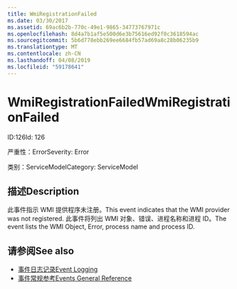 ```yaml
---
title: WmiRegistrationFailed
ms.date: 03/30/2017
ms.assetid: 69ac6b2b-770c-49e1-9865-34773767971c
ms.openlocfilehash: 8d4a7b1af5e500d6e3b75616ed92f0c3618594ac
ms.sourcegitcommit: 5b6d778ebb269ee6684fb57ad69a8c28b06235b9
ms.translationtype: MT
ms.contentlocale: zh-CN
ms.lasthandoff: 04/08/2019
ms.locfileid: "59178641"
---
```

# <a name="wmiregistrationfailed"></a><span data-ttu-id="b8fc2-102">WmiRegistrationFailed</span><span class="sxs-lookup"><span data-stu-id="b8fc2-102">WmiRegistrationFailed</span></span>
<span data-ttu-id="b8fc2-103">ID:126</span><span class="sxs-lookup"><span data-stu-id="b8fc2-103">Id: 126</span></span>  
  
 <span data-ttu-id="b8fc2-104">严重性：Error</span><span class="sxs-lookup"><span data-stu-id="b8fc2-104">Severity: Error</span></span>  
  
 <span data-ttu-id="b8fc2-105">类别：ServiceModel</span><span class="sxs-lookup"><span data-stu-id="b8fc2-105">Category: ServiceModel</span></span>  
  
## <a name="description"></a><span data-ttu-id="b8fc2-106">描述</span><span class="sxs-lookup"><span data-stu-id="b8fc2-106">Description</span></span>  
 <span data-ttu-id="b8fc2-107">此事件指示 WMI 提供程序未注册。</span><span class="sxs-lookup"><span data-stu-id="b8fc2-107">This event indicates that the WMI provider was not registered.</span></span> <span data-ttu-id="b8fc2-108">此事件将列出 WMI 对象、错误、进程名称和进程 ID。</span><span class="sxs-lookup"><span data-stu-id="b8fc2-108">The event lists the WMI Object, Error, process name and process ID.</span></span>  
  
## <a name="see-also"></a><span data-ttu-id="b8fc2-109">请参阅</span><span class="sxs-lookup"><span data-stu-id="b8fc2-109">See also</span></span>

- [<span data-ttu-id="b8fc2-110">事件日志记录</span><span class="sxs-lookup"><span data-stu-id="b8fc2-110">Event Logging</span></span>](../../../../../docs/framework/wcf/diagnostics/event-logging/index.md)
- [<span data-ttu-id="b8fc2-111">事件常规参考</span><span class="sxs-lookup"><span data-stu-id="b8fc2-111">Events General Reference</span></span>](../../../../../docs/framework/wcf/diagnostics/event-logging/events-general-reference.md)
